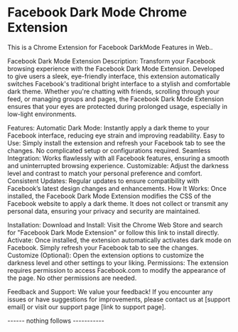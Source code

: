 # Facebook Dark Mode Chrome Extension
This is a Chrome Extension for Facebook DarkMode Features in Web..

Facebook Dark Mode Extension
Description:
Transform your Facebook browsing experience with the Facebook Dark Mode Extension. Developed to give users a sleek, eye-friendly interface, this extension automatically switches Facebook's traditional bright interface to a stylish and comfortable dark theme. Whether you're chatting with friends, scrolling through your feed, or managing groups and pages, the Facebook Dark Mode Extension ensures that your eyes are protected during prolonged usage, especially in low-light environments.

Features:
Automatic Dark Mode: Instantly apply a dark theme to your Facebook interface, reducing eye strain and improving readability.
Easy to Use: Simply install the extension and refresh your Facebook tab to see the changes. No complicated setup or configurations required.
Seamless Integration: Works flawlessly with all Facebook features, ensuring a smooth and uninterrupted browsing experience.
Customizable: Adjust the darkness level and contrast to match your personal preference and comfort.
Consistent Updates: Regular updates to ensure compatibility with Facebook’s latest design changes and enhancements.
How It Works:
Once installed, the Facebook Dark Mode Extension modifies the CSS of the Facebook website to apply a dark theme. It does not collect or transmit any personal data, ensuring your privacy and security are maintained.

Installation:
Download and Install: Visit the Chrome Web Store and search for "Facebook Dark Mode Extension" or follow this link to install directly.
Activate: Once installed, the extension automatically activates dark mode on Facebook. Simply refresh your Facebook tab to see the changes.
Customize (Optional): Open the extension options to customize the darkness level and other settings to your liking.
Permissions:
The extension requires permission to access Facebook.com to modify the appearance of the page. No other permissions are needed.

Feedback and Support:
We value your feedback! If you encounter any issues or have suggestions for improvements, please contact us at [support email] or visit our support page [link to support page].


------ nothing follows -----------